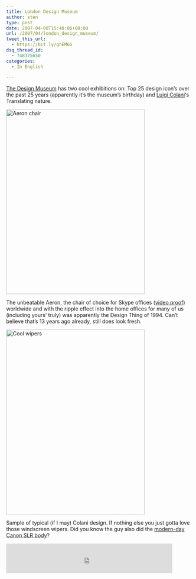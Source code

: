 ```yaml
---
title: London Design Museum
author: sten
type: post
date: 2007-04-08T15:40:06+00:00
url: /2007/04/london_design_museum/
tweet_this_url:
  - https://bit.ly/gnEM6G
dsq_thread_id:
  - 748375650
categories:
  - In English

---
```

[The Design Museum][1] has two cool exhibitions on: Top 25 design icon&#8217;s over the past 25 years (apparently it&#8217;s the museum&#8217;s birthday) and [Luigi Colani][2]&#8216;s Translating nature.
  
[<img src="http://farm1.static.flickr.com/183/454015490_b8d07e7d9b.jpg" width="375" height="500" alt="Aeron chair" />][3]
  
The unbeatable Aeron, the chair of choice for Skype offices ([video proof][4]) worldwide and with the ripple effect into the home offices for many of us (including yours&#8217; truly) was apparently the Design Thing of 1994. Can&#8217;t believe that&#8217;s 13 years ago already, still does look fresh.
  
[<img src="http://farm1.static.flickr.com/228/454015506_c2eb96287f.jpg" width="375" height="500" alt="Cool wipers" />][5]
  
Sample of typical (if I may) Colani design. If nothing else you just gotta love those windscreen wipers. Did you know the guy also did the [modern-day Canon SLR body][6]?

<iframe src="http://www.facebook.com/plugins/like.php?href=http%3A%2F%2Fsten.tamkivi.com%2F2007%2F04%2Flondon_design_museum%2F&layout=standard&show_faces=true&width=450&action=like&colorscheme=light&height=80" scrolling="no" frameborder="0" style="border:none; overflow:hidden; width:450px; height:80px;" allowTransparency="true"></iframe>

 [1]: http://www.designmuseum.org/
 [2]: http://en.wikipedia.org/wiki/Luigi_Colani
 [3]: http://www.flickr.com/photos/seikatsu/454015490/ "Photo Sharing"
 [4]: http://jobs.skype.com/movieclip.html
 [5]: http://www.flickr.com/photos/seikatsu/454015506/ "Photo Sharing"
 [6]: http://en.wikipedia.org/wiki/Canon_T90